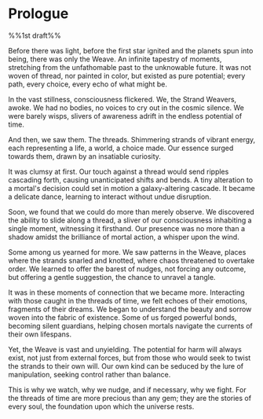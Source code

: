 # Prologue 

%%1st draft%%
  
Before there was light, before the first star ignited and the planets spun into being, there was only the Weave. An infinite tapestry of moments, stretching from the unfathomable past to the unknowable future. It was not woven of thread, nor painted in color, but existed as pure potential; every path, every choice, every echo of what might be.

In the vast stillness, consciousness flickered. We, the Strand Weavers, awoke. We had no bodies, no voices to cry out in the cosmic silence. We were barely wisps, slivers of awareness adrift in the endless potential of time.

And then, we saw them. The threads. Shimmering strands of vibrant energy, each representing a life, a world, a choice made. Our essence surged towards them, drawn by an insatiable curiosity.

It was clumsy at first. Our touch against a thread would send ripples cascading forth, causing unanticipated shifts and bends. A tiny alteration to a mortal's decision could set in motion a galaxy-altering cascade. It became a delicate dance, learning to interact without undue disruption.

Soon, we found that we could do more than merely observe. We discovered the ability to slide along a thread, a sliver of our consciousness inhabiting a single moment, witnessing it firsthand. Our presence was no more than a shadow amidst the brilliance of mortal action, a whisper upon the wind.

Some among us yearned for more. We saw patterns in the Weave, places where the strands snarled and knotted, where chaos threatened to overtake order. We learned to offer the barest of nudges, not forcing any outcome, but offering a gentle suggestion, the chance to unravel a tangle.

It was in these moments of connection that we became more. Interacting with those caught in the threads of time, we felt echoes of their emotions, fragments of their dreams. We began to understand the beauty and sorrow woven into the fabric of existence. Some of us forged powerful bonds, becoming silent guardians, helping chosen mortals navigate the currents of their own lifespans.

Yet, the Weave is vast and unyielding. The potential for harm will always exist, not just from external forces, but from those who would seek to twist the strands to their own will. Our own kind can be seduced by the lure of manipulation, seeking control rather than balance.

This is why we watch, why we nudge, and if necessary, why we fight. For the threads of time are more precious than any gem; they are the stories of every soul, the foundation upon which the universe rests.